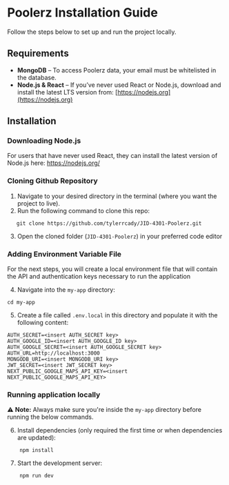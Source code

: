 
# Poolerz Installation Guide
Follow the steps below to set up and run the project locally.
## Requirements
- **MongoDB** – To access Poolerz data, your email must be whitelisted in the database.
- **Node.js & React** – If you’ve never used React or Node.js, download and install the latest LTS version from:  [https://nodejs.org](https://nodejs.org)

## Installation
### Downloading Node.js
For users that have never used React, they can install the latest version of Node.js here: https://nodejs.org/

### Cloning Github Repository
1. Navigate to your desired directory in the terminal (where you want the project to live).
2. Run the following command to clone this repo:
```
   git clone https://github.com/tylerrcady/JID-4301-Poolerz.git
```
3. Open the cloned folder (`JID-4301-Poolerz`) in your preferred code editor

### Adding Environment Variable File
For the next steps, you will create a local environment file that will contain the API and authentication keys necessary to run the application

4. Navigate into the `my-app` directory:
```
cd my-app
```
5. Create a file called `.env.local` in this directory and populate it with the following content:
```
AUTH_SECRET=<insert AUTH_SECRET key>
AUTH_GOOGLE_ID=<insert AUTH_GOOGLE_ID key>
AUTH_GOOGLE_SECRET=<insert AUTH_GOOGLE_SECRET key>
AUTH_URL=http://localhost:3000
MONGODB_URI=<insert MONGODB_URI key>
JWT_SECRET=<insert JWT_SECRET key>
NEXT_PUBLIC_GOOGLE_MAPS_API_KEY=<insert NEXT_PUBLIC_GOOGLE_MAPS_API_KEY>
```

### Running application locally
⚠️ **Note:** Always make sure you're inside the `my-app` directory before running the below commands.

6. Install dependencies (only required the first time or when dependencies are updated):
```
    npm install
```
7. Start the development server:
```
    npm run dev
```
